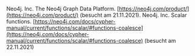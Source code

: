 Neo4j. Inc. The Neo4j Graph Data Platform. [https://neo4j.com/product/](https://neo4j.com/product/) (besucht am 21.11.2021).
Neo4j. Inc. Scalar functions. [https://neo4j.com/docs/cypher-manual/current/functions/scalar/#functions-coalesce](https://neo4j.com/docs/cypher-manual/current/functions/scalar/#functions-coalesce) (besucht am 22.11.2021)
